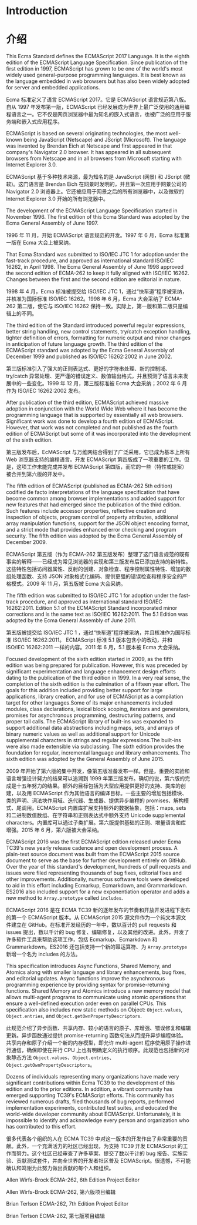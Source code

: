 # Introduction

# 介绍

This Ecma Standard defines the ECMAScript 2017 Language. It is the eighth edition of the ECMAScript Language Specification. Since publication of the first edition in 1997, ECMAScript has grown to be one of the world's most widely used general-purpose programming languages. It is best known as the language embedded in web browsers but has also been widely adopted for server and embedded applications.

Ecma 标准定义了语言 ECMAScript 2017。它是 ECMAScript 语言规范第八版。自从 1997 年发布第一版，ECMAScript 已经发展成为世界上最广泛使用的通用编程语言之一。它不仅是网页浏览器中最为知名的嵌入式语言，也被广泛的应用于服务端和嵌入式应用程序。

ECMAScript is based on several originating technologies, the most well-known being JavaScript (Netscape) and JScript (Microsoft). The language was invented by Brendan Eich at Netscape and first appeared in that company's Navigator 2.0 browser. It has appeared in all subsequent browsers from Netscape and in all browsers from Microsoft starting with Internet Explorer 3.0.

ECMAScript 基于多种技术来源，最为知名的是 JavaScript (网景) 和 JScript (微软)。这门语言是 Brendan Eich 在网景时发明的，并且第一次应用于网景公司的 Navigator 2.0 浏览器上。它还被应用于网景之后的所有浏览器中，以及微软的 Internet Explorer 3.0 开始的所有浏览器中。

The development of the ECMAScript Language Specification started in November 1996. The first edition of this Ecma Standard was adopted by the Ecma General Assembly of June 1997.

1996 年 11 月，开始 ECMAScript 语言规范的开发。1997 年 6 月，Ecma 标准第一版在 Ecma 大会上被采纳。

That Ecma Standard was submitted to ISO/IEC JTC 1 for adoption under the fast-track procedure, and approved as international standard ISO/IEC 16262, in April 1998. The Ecma General Assembly of June 1998 approved the second edition of ECMA-262 to keep it fully aligned with ISO/IEC 16262. Changes between the first and the second edition are editorial in nature.

1998 年 4 月，Ecma 标准被提交给 ISO/IEC JTC 1，通过“快车道”程序被采纳，并核准为国际标准 ISO/IEC 16262。1998 年 6 月，Ecma 大会采纳了 ECMA-262 第二版，使它与 ISO/IEC 16262 保持一致。实际上，第一版和第二版只是编辑上的不同。

The third edition of the Standard introduced powerful regular expressions, better string handling, new control statements, try/catch exception handling, tighter definition of errors, formatting for numeric output and minor changes in anticipation of future language growth. The third edition of the ECMAScript standard was adopted by the Ecma General Assembly of December 1999 and published as ISO/IEC 16262:2002 in June 2002.

第三版标准引入了强大的正则表达式、更好的字符串处理、新的控制域、try/catch 异常处理、更严谨的错误定义、数值输出格式，并且预测了语言未来发展中的一些变化。1999 年 12 月，第三版标准被 Ecma 大会采纳；2002 年 6 月作为 ISO/IEC 16262:2002 发布。

After publication of the third edition, ECMAScript achieved massive adoption in conjunction with the World Wide Web where it has become the programming language that is supported by essentially all web browsers. Significant work was done to develop a fourth edition of ECMAScript. However, that work was not completed and not published as the fourth edition of ECMAScript but some of it was incorporated into the development of the sixth edition.

第三版发布后，EcMAScript 与万维网结合得到了广泛采用，它已成为基本上所有 Web 浏览器支持的编程语言。开发 ECMAScript 第四版成了一项重要的工作。但是，这项工作未能完成并发布 ECMAScript 第四版，而它的一些（特性或提案）被合并到第六版的开发中。

The fifth edition of ECMAScript (published as ECMA-262 5th edition) codified de facto interpretations of the language specification that have become common among browser implementations and added support for new features that had emerged since the publication of the third edition. Such features include accessor properties, reflective creation and inspection of objects, program control of property attributes, additional array manipulation functions, support for the JSON object encoding format, and a strict mode that provides enhanced error checking and program security. The fifth edition was adopted by the Ecma General Assembly of December 2009.

ECMAScript 第五版（作为 ECMA-262 第五版发布）整理了这门语言规范的既有事实的解释——已经成为常见浏览器的实现和第三版发布后已添加支持的新特性。这些特性包括访问器属性、反射的创建、对象检查、程序控制属性特性、增加的数组处理函数、支持 JSON 对象格式化编码、提供更强的错误检查和程序安全的严格模式。2009 年 11 月，第五版被 Ecma 大会采纳。

The fifth edition was submitted to ISO/IEC JTC 1 for adoption under the fast-track procedure, and approved as international standard ISO/IEC 16262:2011. Edition 5.1 of the ECMAScript Standard incorporated minor corrections and is the same text as ISO/IEC 16262:2011. The 5.1 Edition was adopted by the Ecma General Assembly of June 2011.

第五版被提交给 ISO/IEC JTC 1 ，通过“快车道”程序被采纳，并且核准作为国际标准 ISO/IEC 16262:2011。
ECMAScript 标准 5.1 版本包含小的改动，并和 ISO/IEC 16262:2011 一样的内容。2011 年 6 月，5.1 版本被 Ecma 大会采纳。

Focused development of the sixth edition started in 2009, as the fifth edition was being prepared for publication. However, this was preceded by significant experimentation and language enhancement design efforts dating to the publication of the third edition in 1999. In a very real sense, the completion of the sixth edition is the culmination of a fifteen year effort. The goals for this addition included providing better support for large applications, library creation, and for use of ECMAScript as a compilation target for other languages.Some of its major enhancements included modules, class declarations, lexical block scoping, iterators and generators, promises for asynchronous programming, destructuring patterns, and proper tail calls. The ECMAScript library of built-ins was expanded to support additional data abstractions including maps, sets, and arrays of binary numeric values as well as additional support for Unicode supplemental characters in strings and regular expressions.The built-ins were also made extensible via subclassing. The sixth edition provides the foundation for regular, incremental language and library enhancements. The sixth edition was adopted by the General Assembly of June 2015.

2009 年开始了第六版的集中开发，像第五版准备发布一样。但是，重要的实验和语言增强设计努力的结果可以追溯到 1999 年第三版发布。确切的说，第六版的完成是十五年努力的结果。额外的目标包括为大型应用提供更好的支持、类库的创建，以及用 ECMAScript 作为其他语言的编译目标。一些主要的增加包括模块、类的声明、词法块作用域、迭代器、生成器、提供异步编程的 promises、解构模式、尾调用。ECMAScript 内置库扩展支持额外的数据抽象，包括：maps, sets 和二进制数值数组、在字符串和正则表达式中额外支持 Unicode supplemental characters。内置库可以通过子类扩展。第六版提供基础的正则、增量语言和库增强。2015 年 6 月，第六版被大会采纳。

ECMAScript 2016 was the first ECMAScript edition released under Ecma TC39's new yearly release cadence and open development process. A plain-text source document was built from the ECMAScript 2015 source document to serve as the base for further development entirely on GitHub. Over the year of this standard's development, hundreds of pull requests and issues were filed representing thousands of bug fixes, editorial fixes and other improvements. Additionally, numerous software tools were developed to aid in this effort including Ecmarkup, Ecmarkdown, and Grammarkdown. ES2016 also included support for a new exponentiation operator and adds a new method to `Array.prototype` called `includes`.

ECMAScript 2016 是在 ECMA TC39 新的逐年发布的节奏和开放开发进程下发布的第一个 ECMAScript 版本。从 ECMAScript 2015 源文件作为一个纯文本源文件建立在 GitHub。在标准开发经历的一年中，数以百计的 pull requests 和 issues 提出，数以千计的 bug 修复、编辑修复，以及其他的改进。此外，开发了许多软件工具来帮助这项工作，包括 Ecmarkup、Ecmarkdown 和 Grammarkdown。ES2016 还包括支持一个新的幂运算符、为 `Array.prototype` 新增一个名为 includes 的方法。

This specification introduces Async Functions, Shared Memory, and Atomics along with smaller language and library enhancements, bug fixes, and editorial updates. Async functions improve the asynchronous programming experience by providing syntax for promise-returning functions. Shared Memory and Atomics introduce a new memory model that allows multi-agent programs to communicate using atomic operations that ensure a well-defined execution order even on parallel CPUs. This specification also includes new static methods on Object: `Object.values`, `Object.entries`, and `Object.getOwnPropertyDescriptors`.

此规范介绍了异步函数、共享内存、较小的语言的原子、库增强、错误修复和编辑更新。异步函数通过提供 promise-returning 函数句法从而提升异步编程体验。共享内存和原子介绍一个新的内存模型，即允许 multi-agent 程序使用原子操作进行通信，确保即使在并行 CPU 上也有明确定义的执行顺序。此规范也包括新的对象静态方法 `Object.values`、`Object.entries`、 `Object.getOwnPropertyDescriptors`。

Dozens of individuals representing many organizations have made very significant contributions within Ecma TC39 to the development of this edition and to the prior editions. In addition, a vibrant community has emerged supporting TC39's ECMAScript efforts. This community has reviewed numerous drafts, filed thousands of bug reports, performed implementation experiments, contributed test suites, and educated the world-wide developer community about ECMAScript. Unfortunately, it is impossible to identify and acknowledge every person and organization who has contributed to this effort.

很多代表各个组织的人在 ECMA TC39 中对这一版本的开发作出了非常重要的贡献。此外，一个充满活力的社区已经出现，为支持 TC39 开发 ECMAScript 的工作而努力。这个社区已经审查了许多草案、提交了数以千计的 bug 报告、实施实验、贡献测试套件，并向全世界的开发者社区普及 ECMAScript。很遗憾，不可能确认和鸣谢为此努力做出贡献的每个人和组织。

Allen Wirfs-Brock
ECMA-262, 6th Edition Project Editor

Allen Wirfs-Brock
ECMA-262, 第六版项目编辑

Brian Terlson
ECMA-262, 7th Edition Project Editor

Brian Terlson
ECMA-262, 第七版项目编辑
